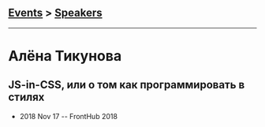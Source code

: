 ## [Events](../README.md) > [Speakers](../speakers.md)
---

# Алёна Тикунова

## JS-in-CSS, или о том как программировать в стилях
- 2018 Nov 17 -- FrontHub 2018    

